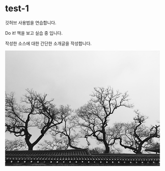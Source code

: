 # test-1
깃허브 사용법을 연습합니다.

Do it! 책을 보고 실습 중 입니다.

작성한 소스에 대한 간단한 소개글을 작성합니다. 

![사진](./images/KakaoTalk_20220410_203107772.jpg)
